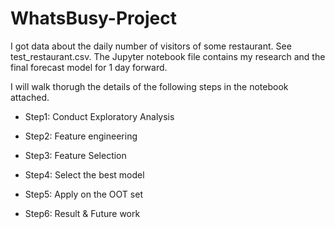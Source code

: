# WhatsBusy-Project
I got data about the daily number of visitors of some restaurant. See test_restaurant.csv. 
The Jupyter notebook file contains my research and the final forecast model for 1 day forward.

I will walk thorugh the details of the following steps in the notebook attached.

- Step1: Conduct Exploratory Analysis

- Step2: Feature engineering

- Step3: Feature Selection

- Step4: Select the best model

- Step5: Apply on the OOT set

- Step6: Result & Future work




